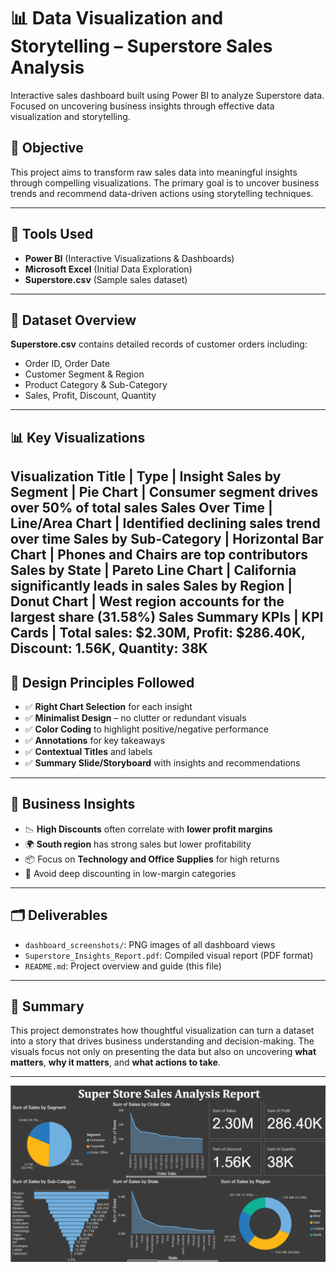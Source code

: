 # 📊 Data Visualization and Storytelling – Superstore Sales Analysis
Interactive sales dashboard built using Power BI to analyze Superstore data. Focused on uncovering business insights through effective data visualization and storytelling.


## 📝 Objective
This project aims to transform raw sales data into meaningful insights through compelling visualizations. The primary goal is to uncover business trends and recommend data-driven actions using storytelling techniques.

---

## 🧰 Tools Used
- **Power BI** (Interactive Visualizations & Dashboards)
- **Microsoft Excel** (Initial Data Exploration)
- **Superstore.csv** (Sample sales dataset)

--- 

## 📁 Dataset Overview
**Superstore.csv** contains detailed records of customer orders including:

- Order ID, Order Date
- Customer Segment & Region
- Product Category & Sub-Category
- Sales, Profit, Discount, Quantity

---

## 📊 Key Visualizations

Visualization Title   | Type                 | Insight
Sales by Segment      | Pie Chart            | Consumer segment drives over 50% of total sales
Sales Over Time       | Line/Area Chart      | Identified declining sales trend over time
Sales by Sub-Category | Horizontal Bar Chart | Phones and Chairs are top contributors
Sales by State        | Pareto Line Chart    | California significantly leads in sales
Sales by Region       | Donut Chart          | West region accounts for the largest share (31.58%)
Sales Summary KPIs    | KPI Cards            | Total sales: $2.30M, Profit: $286.40K, Discount: 1.56K, Quantity: 38K
---

## 📌 Design Principles Followed

- ✅ **Right Chart Selection** for each insight
- ✅ **Minimalist Design** – no clutter or redundant visuals
- ✅ **Color Coding** to highlight positive/negative performance
- ✅ **Annotations** for key takeaways
- ✅ **Contextual Titles** and labels
- ✅ **Summary Slide/Storyboard** with insights and recommendations

---

## 🧠 Business Insights

- 📉 **High Discounts** often correlate with **lower profit margins**
- 🌍 **South region** has strong sales but lower profitability
- 📦 Focus on **Technology and Office Supplies** for high returns
- 🛑 Avoid deep discounting in low-margin categories

---

## 🗂️ Deliverables

- `dashboard_screenshots/`: PNG images of all dashboard views
- `Superstore_Insights_Report.pdf`: Compiled visual report (PDF format)
- `README.md`: Project overview and guide (this file)

---

## 📌 Summary

This project demonstrates how thoughtful visualization can turn a dataset into a story that drives business understanding and decision-making. The visuals focus not only on presenting the data but also on uncovering **what matters**, **why it matters**, and **what actions to take**.

---
![image alt](https://github.com/Mallikarjun-9/superstore-sales-dashboard/blob/579d3a6d0f5f386c4edae68396d14c14e0a7231f/Screenshot%202025-04-22%20163715.png)
